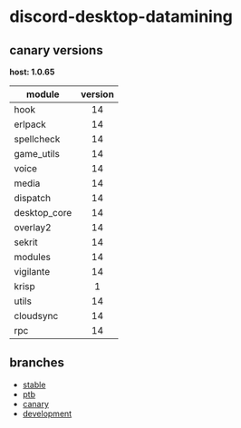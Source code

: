 # discord-desktop-datamining

## canary versions

**host: 1.0.65**

| module | version |
| ------ | :-----: |
| hook | 14 |
| erlpack | 14 |
| spellcheck | 14 |
| game_utils | 14 |
| voice | 14 |
| media | 14 |
| dispatch | 14 |
| desktop_core | 14 |
| overlay2 | 14 |
| sekrit | 14 |
| modules | 14 |
| vigilante | 14 |
| krisp | 1 |
| utils | 14 |
| cloudsync | 14 |
| rpc | 14 |

## branches

- [stable](https://github.com/OpenAsar/discord-desktop-datamining/tree/stable)
- [ptb](https://github.com/OpenAsar/discord-desktop-datamining/tree/ptb)
- [canary](https://github.com/OpenAsar/discord-desktop-datamining/tree/canary)
- [development](https://github.com/OpenAsar/discord-desktop-datamining/tree/development)